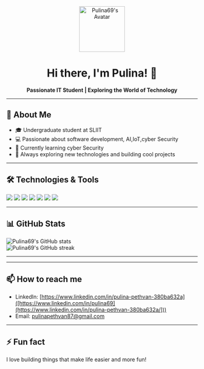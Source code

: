 
<div align="center">
   <img src="https://avatars.githubusercontent.com/u/116181542?v=4" width="120" alt="Pulina69's Avatar"/>
  
   # Hi there, I'm Pulina! 👋
  
   **Passionate IT Student | Exploring the World of Technology**
</div>

---

## 🚀 About Me

- 🎓 Undergraduate student at SLIIT
- 💻 Passionate about software development, AI,IoT,cyber Security
- 🌱 Currently learning cyber Security
- 🔭 Always exploring new technologies and building cool projects

---

## 🛠️ Technologies & Tools

<p>
   <img src="https://img.shields.io/badge/-Python-3776AB?style=flat-square&logo=python&logoColor=white"/>
   <img src="https://img.shields.io/badge/-JavaScript-F7DF1E?style=flat-square&logo=javascript&logoColor=black"/>
   <img src="https://img.shields.io/badge/-C++-00599C?style=flat-square&logo=c%2B%2B&logoColor=white"/>
   <img src="https://img.shields.io/badge/-HTML5-E34F26?style=flat-square&logo=html5&logoColor=white"/>
   <img src="https://img.shields.io/badge/-CSS3-1572B6?style=flat-square&logo=css3&logoColor=white"/>
   <img src="https://img.shields.io/badge/-Arduino-00979D?style=flat-square&logo=arduino&logoColor=white"/>
   <img src="https://img.shields.io/badge/-Git-F05032?style=flat-square&logo=git&logoColor=white"/>
</p>

---

## 📊 GitHub Stats

<p>
   <img src="https://github-readme-stats.vercel.app/api?username=Pulina69&show_icons=true&theme=radical" alt="Pulina69's GitHub stats"/>
   <br/>
   <img src="https://github-readme-streak-stats.herokuapp.com/?user=Pulina69&theme=radical" alt="Pulina69's GitHub streak"/>
</p>

---


---

## 📫 How to reach me

- LinkedIn: [https://www.linkedin.com/in/pulina-pethvan-380ba632a]([https://www.linkedin.com/in/pulina69](https://www.linkedin.com/in/pulina-pethvan-380ba632a/]))
- Email: [pulinapethvan87@gmail.com](mailto:pulinapethvan87@gmail.com)

---

## ⚡ Fun fact

I love building things that make life easier and more fun!





